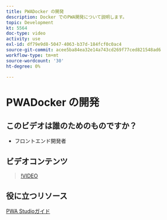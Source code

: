 ```yaml
---
title: PWADocker の開発
description: Docker でのPWA開発について説明します。
topic: Development
kt: 5564
doc-type: video
activity: use
exl-id: df79e9d8-5047-4063-b37d-184fcf0c0ac4
source-git-commit: acee5ba84ea32e14a743cd269f77ced821548ad6
workflow-type: tm+mt
source-wordcount: '30'
ht-degree: 0%

---
```


# PWADocker の開発

## このビデオは誰のためのものですか？

- フロントエンド開発者

## ビデオコンテンツ

>[!VIDEO](https://video.tv.adobe.com/v/35784?quality=12&learn=on)

## 役に立つリソース

[PWA Studioガイド](https://developer.adobe.com/commerce/pwa-studio/)
